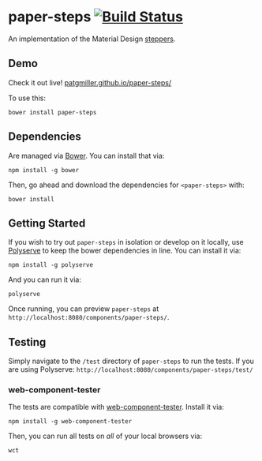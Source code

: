 # paper-steps [![Build Status](https://travis-ci.org/patgmiller/paper-steps.svg?branch=master)](https://travis-ci.org/patgmiller/paper-steps)

An implementation of the Material Design [steppers](https://www.google.com/design/spec/components/steppers.html).

## Demo

Check it out live! [patgmiller.github.io/paper-steps/](https://patgmiller.github.io/paper-steps/)


To use this:

    bower install paper-steps


## Dependencies

Are managed via [Bower](http://bower.io/). You can install that via:

    npm install -g bower

Then, go ahead and download the dependencies for `<paper-steps>` with:

    bower install


## Getting Started

If you wish to try out `paper-steps` in isolation or develop on it locally, use
[Polyserve](https://github.com/PolymerLabs/polyserve) to keep the
bower dependencies in line. You can install it via:

    npm install -g polyserve

And you can run it via:

    polyserve

Once running, you can preview `paper-steps` at
`http://localhost:8080/components/paper-steps/`.


## Testing

Simply navigate to the `/test` directory of `paper-steps` to run the tests. If
you are using Polyserve: `http://localhost:8080/components/paper-steps/test/`

### web-component-tester

The tests are compatible with [web-component-tester](https://github.com/Polymer/web-component-tester).
Install it via:

    npm install -g web-component-tester

Then, you can run all tests on _all_ of your local browsers via:

    wct
